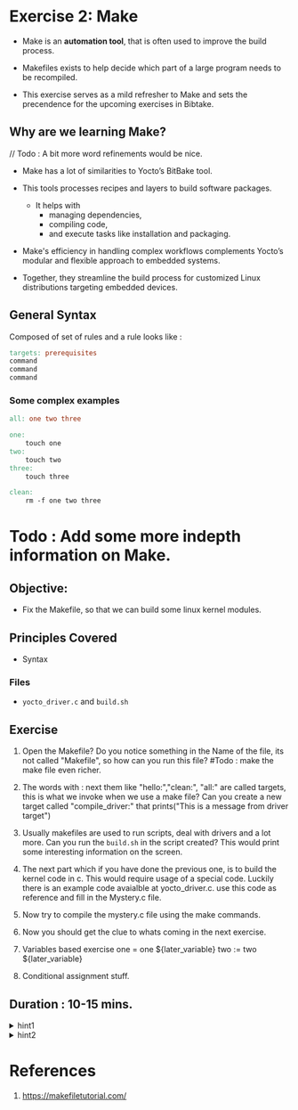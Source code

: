 # Exercise 2: Make

- Make is an **automation tool**, that is often used to improve the build process.
- Makefiles exists to help decide which part of a large program needs to be recompiled.


- This exercise serves as a mild refresher to Make and sets the precendence for the upcoming exercises in Bibtake.



## Why are we learning Make? 
// Todo : A bit more word refinements would be nice.
- Make has a lot of similarities to Yocto’s BitBake tool. 
- This tools processes recipes and layers to build software packages. 
    - It helps with
        - managing dependencies,
        - compiling code,
        - and execute tasks like installation and packaging.

-  Make's efficiency in handling complex workflows complements Yocto’s modular and flexible approach to embedded systems. 
- Together, they streamline the build process for customized Linux distributions targeting embedded devices.


## General Syntax
Composed of set of rules and a rule looks like :

```Makefile
targets: prerequisites
command
command
command
```


### Some complex examples
```Makefile
all: one two three

one:
	touch one
two:
	touch two
three:
	touch three

clean:
	rm -f one two three
```


# Todo : Add some more indepth information on Make.

## Objective:
- Fix the Makefile, so that we can build some linux kernel modules.

## Principles Covered
-  Syntax

### Files
* `yocto_driver.c` and `build.sh` 


## Exercise
1. Open the Makefile? Do you notice something in the Name of the file, its not called "Makefile", so how can you run this file? #Todo : make the make file even richer.
2. The words with : next them like "hello:","clean:", "all:" are called targets, this is what we invoke when we use a make file?  Can you create a new target called "compile_driver:" that prints("This is a message from driver target")
3. Usually makefiles are used to run scripts, deal with drivers and a lot more. Can you run the `build.sh` in the script created? This would print some interesting information on the screen.
4. The next part which if you have done the previous one, is to build the kernel code in c. This would require usage of a special code. Luckily there is an example code avaialble at yocto_driver.c. use this code as reference and fill in the Mystery.c file.
5. Now try to compile the mystery.c file using the make commands.

6. Now you should get the clue to whats coming in the next exercise.

7. Variables based exercise
 one = one ${later_variable}
 two := two ${later_variable}


8. Conditional assignment stuff.

## Duration : 10-15 mins.

<details>
<summary>hint1</summary>
Check the folder for make and see what targets it has.
</details>

<details>
<summary>hint2</summary>
Errors give a good understanding. Take a look into the error and Fix it.
</details>



# References
1. https://makefiletutorial.com/